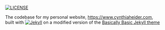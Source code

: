 [![LICENSE](https://img.shields.io/badge/license-MIT-lightgrey.svg)](https://github.com/mmistakes/jekyll-theme-basically-basic/blob/master/LICENSE)


The codebase for my personal website, https://www.cynthiaheider.com, built with [![Jekyll](https://img.shields.io/badge/jekyll-%3E%3D%203.6-blue.svg)](https://jekyllrb.com/) on a modified version of the [Basically Basic Jekyll theme](https://mmistakes.github.io/jekyll-theme-basically-basic/)
